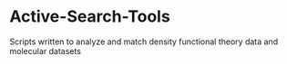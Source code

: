 # Active-Search-Tools
Scripts written to analyze and match density functional theory data and molecular datasets
